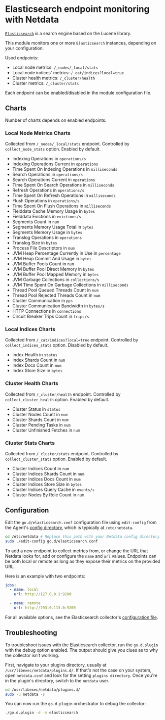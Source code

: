 <!--
title: "Elasticsearch monitoring with Netdata"
custom_edit_url: https://github.com/netdata/go.d.plugin/edit/master/modules/elasticsearch/README.md
sidebar_label: "Elasticsearch"
-->

# Elasticsearch endpoint monitoring with Netdata

[`Elasticsearch`](https://www.elastic.co/elasticsearch/) is a search engine based on the Lucene library.

This module monitors one or more `Elasticsearch` instances, depending on your configuration.

Used endpoints:

-   Local node metrics: `/_nodes/_local/stats`
-   Local node indices' metrics: `/_cat/indices?local=true`
-   Cluster health metrics: `/_cluster/health`
-   Cluster metrics: `/_cluster/stats`

Each endpoint can be enabled/disabled in the module configuration file.

## Charts

Number of charts depends on enabled endpoints.

### Local Node Metrics Charts

Collected from `/_nodes/_local/stats` endpoint.
Controlled by `collect_node_stats` option.
Enabled by default. 

-   Indexing Operations in `operations/s`
-   Indexing Operations Current in `operations`
-   Time Spent On Indexing Operations in `milliseconds`
-   Search Operations in `operations/s`
-   Search Operations Current in `operations`
-   Time Spent On Search Operations in `milliseconds`
-   Refresh Operations in `operations/s`
-   Time Spent On Refresh Operations in `milliseconds`
-   Flush Operations in `operations/s`
-   Time Spent On Flush Operations in `milliseconds`
-   Fielddata Cache Memory Usage in `bytes`
-   Fielddata Evictions in `evictions/s`
-   Segments Count in `num`
-   Segments Memory Usage Total in `bytes`
-   Segments Memory Usage in `bytes`
-   Translog Operations in `operations`
-   Translog Size in `bytes`
-   Process File Descriptors in `num`
-   JVM Heap Percentage Currently in Use in `percentage`
-   JVM Heap Commit And Usage in `bytes`
-   JVM Buffer Pools Count in `num`
-   JVM Buffer Pool Direct Memory in `bytes`
-   JVM Buffer Pool Mapped Memory in `bytes`
-   JVM Garbage Collections in `collections/s`
-   JVM Time Spent On Garbage Collections in `milliseconds`
-   Thread Pool Queued Threads Count in `num`
-   Thread Pool Rejected Threads Count in `num`
-   Cluster Communication in `pps`
-   Cluster Communication Bandwidth in `bytes/s`
-   HTTP Connections in `connections`
-   Circuit Breaker Trips Count in `trips/s`

### Local Indices Charts

Collected from `/_cat/indices?local=true` endpoint.
Controlled by `collect_indices_stats` option.
Disabled by default.

-   Index Health in `status`
-   Index Shards Count in `num`
-   Index Docs Count in `num`
-   Index Store Size in `bytes`

### Cluster Health Charts

Collected from `/_cluster/health` endpoint.
Controlled by `collect_cluster_health` option.
Enabled by default.

-   Cluster Status in `status`
-   Cluster Nodes Count in `num`
-   Cluster Shards Count in `num`
-   Cluster Pending Tasks in `num`
-   Cluster Unfinished Fetches in `num`

### Cluster Stats Charts

Collected from `/_cluster/stats` endpoint.
Controlled by `collect_cluster_stats` option.
Enabled by default.

-   Cluster Indices Count in `num`
-   Cluster Indices Shards Count in `num`
-   Cluster Indices Docs Count in `num`
-   Cluster Indices Store Size in `bytes`
-   Cluster Indices Query Cache in `events/s`
-   Cluster Nodes By Role Count in `num`


## Configuration

Edit the `go.d/elasticsearch.conf` configuration file using `edit-config` from the Agent's [config
directory](/docs/step-by-step/step-04.md#find-your-netdataconf-file), which is typically at `/etc/netdata`.

```bash
cd /etc/netdata # Replace this path with your Netdata config directory
sudo ./edit-config go.d/elasticsearch.conf
```

To add a new endpoint to collect metrics from, or change the URL that Netdata looks for, add or configure the `name` and
`url` values. Endpoints can be both local or remote as long as they expose their metrics on the provided URL.

Here is an example with two endpoints:

```yaml
jobs:
  - name: local
    url: http://127.0.0.1:9200

  - name: remote
    url: http://203.0.113.0:9200
```

For all available options, see the Elasticsearch collector's [configuration
file](https://github.com/netdata/go.d.plugin/blob/master/config/go.d/elasticsearch.conf).


## Troubleshooting

To troubleshoot issues with the Elasticsearch collector, run the `go.d.plugin` with the debug option enabled.
The output should give you clues as to why the collector isn't working.

First, navigate to your plugins directory, usually at `/usr/libexec/netdata/plugins.d/`. If that's not the case on your
system, open `netdata.conf` and look for the setting `plugins directory`. Once you're in the plugin's directory, switch
to the `netdata` user.

```bash
cd /usr/libexec/netdata/plugins.d/
sudo -u netdata -s
```

You can now run the `go.d.plugin` orchestrator to debug the collector:

```bash
./go.d.plugin -d -m elasticsearch
```

